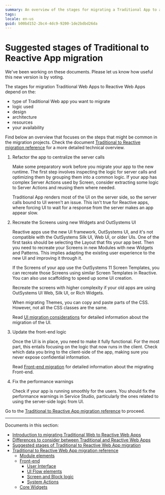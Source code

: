 ```yaml
---
summary: An overview of the stages for migrating a Traditional App to a Reactive App. Adapt it to your requirements.
tags:
locale: en-us
guid: b00bd152-2bc4-4dc9-9200-1de2bdbd26da
---
```


# Suggested stages of Traditional to Reactive App migration

<div class="info" markdown="1">

We've been working on these documents. Please let us know how useful this new version is by voting.

</div>

The stages for migration Traditional Web Apps to Reactive Web Apps depend on the:

* type of Traditional Web app you want to migrate
* logic used
* design
* architecture
* resources
* your availability

Find below an overview that focuses on the steps that might be common in the migration projects. Check the document [Traditional to Reactive migration reference](reference.md) for a more detailed technical overview.

1. Refactor the app to centralize the server calls
    
    Make some preparatory work before you migrate your app to the new runtime. The first step involves inspecting the logic for server calls and optimizing them by grouping them into a common logic. If your app has complex Server Actions used by Screen, consider extracting some logic to Server Actions and reusing them where needed.
    
    Traditional App renders most of the UI on the server side, so the server calls bound to UI weren't an issue. This isn't true for Reactive apps, where forcing UI to wait for a response from the server makes an app appear slow.

1. Recreate the Screens using new Widgets and OutSystems UI
    
    Reactive apps use the new UI framework, OutSystems UI, and it's not compatible with the OutSystems Silk UI, Web UI, or older UIs. One of the first tasks should be selecting the Layout that fits your app best. Then you need to recreate your Screens in new Modules with new Widgets and Patterns. This implies adapting the existing user experience to the new UI and improving it through it.
 
    If the Screens of your app use the OutSystems 11 Screen Templates, you can recreate those Screens using similar Screen Templates in Reactive. You can also use scaffolding to speed up some UI creation.
    
    Recreate the screens with higher complexity if your old apps are using OutSystems UI Web, Silk UI, or Rich Widgets.
    
    When migrating Themes, you can copy and paste parts of the CSS. However, not all the CSS classes are the same.

    Read [UI migration considerations](ref-frontend-ui.md) for detailed information about the migration of the UI.
 
1. Update the front-end logic

    Once the UI is in place, you need to make it fully functional. For the most part, this entails focusing on the logic that now runs in the client. Check which data you bring to the client-side of the app, making sure you never expose confidential information.

    Read [Front-end migration](ref-frontend-intro.md) for detailed information about the migrating Front-end.

1. Fix the performance warnings

    Check if your app is running smoothly for the users. You should fix the performance warnings in Service Studio, particularly the ones related to using the server-side logic from UI.

Go to the [Traditional to Reactive App migration reference](reference.md) to proceed.

---

Documents in this section:

* [Introduction to migrating Traditional Web to Reactive Web Apps](intro.md)
* [Differences to consider between Traditional and Reactive Web Apps](differences.md)
* [Suggested stages of Traditional to Reactive Web App migration](stages.md)
* [Traditional to Reactive Web App migration reference](reference.md)
	* [Module elements](ref-module-elements.md)
	* [Front-end](ref-frontend-intro.md)
	    * [User Interface](ref-frontend-ui.md)
	    * [UI Flow elements](ref-frontend-ui-flows.md)
	    * [Screen and Block logic](ref-frontend-screen-and-block.md)
	    * [System Actions](ref-system-actions.md)
	* [Core Widgets](ref-core-widgets.md)
